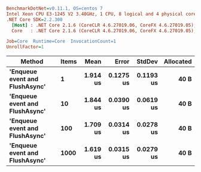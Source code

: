 ``` ini

BenchmarkDotNet=v0.11.1, OS=centos 7
Intel Xeon CPU E3-1245 V2 3.40GHz, 1 CPU, 8 logical and 4 physical cores
.NET Core SDK=2.2.300
  [Host] : .NET Core 2.1.6 (CoreCLR 4.6.27019.06, CoreFX 4.6.27019.05), 64bit RyuJIT
  Core   : .NET Core 2.1.6 (CoreCLR 4.6.27019.06, CoreFX 4.6.27019.05), 64bit RyuJIT

Job=Core  Runtime=Core  InvocationCount=1  
UnrollFactor=1  

```
|                         Method | Items |     Mean |     Error |    StdDev | Allocated |
|------------------------------- |------ |---------:|----------:|----------:|----------:|
| **&#39;Enqueue event and FlushAsync&#39;** |     **1** | **1.914 us** | **0.1275 us** | **0.1193 us** |      **40 B** |
| **&#39;Enqueue event and FlushAsync&#39;** |    **10** | **1.844 us** | **0.0390 us** | **0.0619 us** |      **40 B** |
| **&#39;Enqueue event and FlushAsync&#39;** |   **100** | **1.709 us** | **0.0314 us** | **0.0278 us** |      **40 B** |
| **&#39;Enqueue event and FlushAsync&#39;** |  **1000** | **1.619 us** | **0.0315 us** | **0.0279 us** |      **40 B** |
